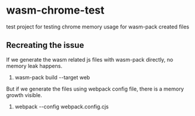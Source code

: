 # wasm-chrome-test
test project for testing chrome memory usage for wasm-pack created files

## Recreating the issue

If we generate the wasm related js files with wasm-pack directly, no memory leak happens.

1. wasm-pack build --target web

[//]: # (2. uncomment the required lines in index.html)

But if we generate the files using webpack config file, there is a memory growth visible.

1. webpack --config webpack.config.cjs

[//]: # (2. uncomment the required lines in index.html)
